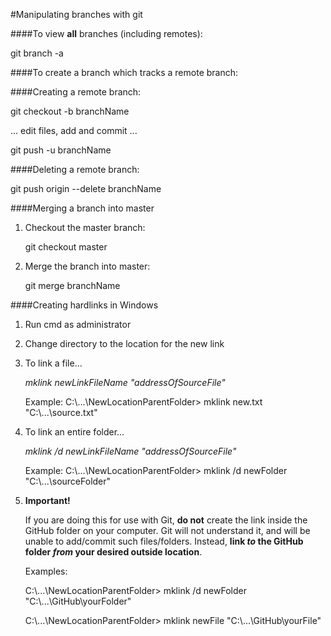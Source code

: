 #Manipulating branches with git

####To view **all** branches (including remotes):

git branch -a


####To create a branch which tracks a remote branch:




####Creating a remote branch:

git checkout -b branchName

... edit files, add and commit ...

git push -u branchName


####Deleting a remote branch:

git push origin --delete branchName



####Merging a branch into master

1. Checkout the master branch: 

   git checkout master
   
2. Merge the branch into master: 

   git merge branchName


####Creating hardlinks in Windows

1. Run cmd as administrator 
2. Change directory to the location for the new link
3. To link a file...

	_mklink newLinkFileName "addressOfSourceFile"_

	Example: C:\\...\NewLocationParentFolder> mklink new.txt "C:\\...\source.txt"


4. To link an entire folder...

	_mklink /d newLinkFileName "addressOfSourceFile"_

	Example: C:\\...\NewLocationParentFolder> mklink /d newFolder "C:\\...\sourceFolder"

5. **Important!**

	If you are doing this for use with Git, **do not** create the link inside the GitHub folder on your computer.
	Git will not understand it, and will be unable to add/commit such files/folders. Instead, **link _to_ the GitHub 
	folder _from_ your desired outside location**.
	
	Examples: 

	C:\\...\NewLocationParentFolder> mklink /d newFolder "C:\\...\GitHub\yourFolder"


	C:\\...\NewLocationParentFolder> mklink newFile "C:\\...\GitHub\yourFile"
